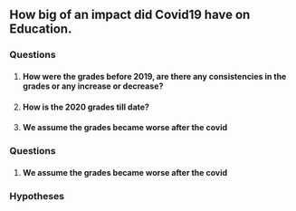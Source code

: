 ## How big of an impact did Covid19 have on Education.

### Questions
  1. #### How were the grades before 2019, are there any consistencies in the grades or any increase or decrease?
  2. #### How is the 2020 grades till date?
  3. #### We assume the grades became worse after the covid


### Questions
  1. #### We assume the grades became worse after the covid

### Hypotheses

